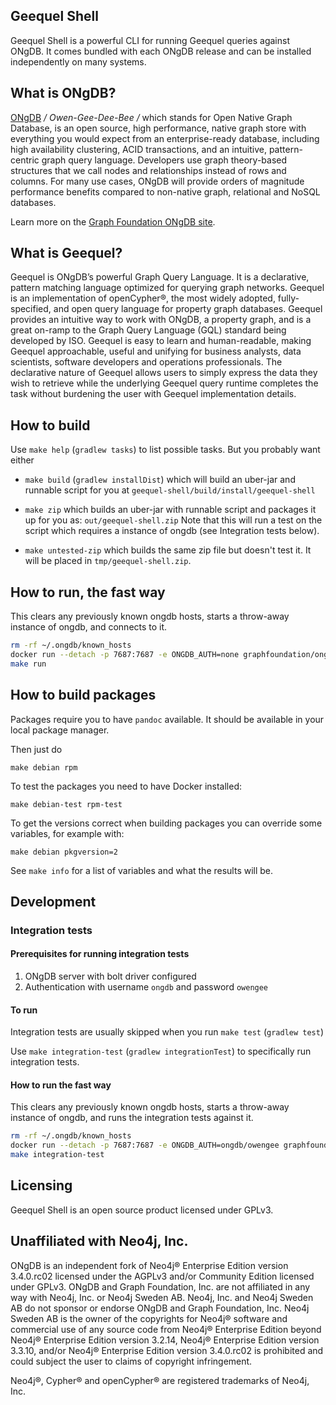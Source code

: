 ## Geequel Shell

Geequel Shell is a powerful CLI for running Geequel queries against ONgDB. It comes bundled with each ONgDB release and can be installed independently on many systems.

## What is ONgDB?

[ONgDB](https://graphfoundation.org) _/ Owen-Gee-Dee-Bee /_ which stands for Open Native Graph Database, is an open source, high performance, native graph store with everything you would expect from an enterprise-ready database, including high availability clustering, ACID transactions, and an intuitive, pattern-centric graph query language.
Developers use graph theory-based structures that we call nodes and relationships instead of rows and columns.
For many use cases, ONgDB will provide orders of magnitude performance benefits compared to non-native graph, relational and NoSQL databases.

Learn more on the [Graph Foundation ONgDB site](https://graphfoundation.org/projects/ongdb).

## What is Geequel?

Geequel is ONgDB’s powerful Graph Query Language. It is a declarative, pattern matching language optimized for querying graph networks. Geequel is an implementation of openCypher®, the most widely adopted, fully-specified, and open query language for property graph databases. Geequel provides an intuitive way to work with ONgDB, a property graph, and is a great on-ramp to the Graph Query Language (GQL) standard being developed by ISO. Geequel is easy to learn and human-readable, making Geequel approachable, useful and unifying for business analysts, data scientists, software developers and operations professionals. The declarative nature of Geequel allows users to simply express the data they wish to retrieve while the underlying Geequel query runtime completes the task without burdening the user with Geequel implementation details.

## How to build

Use `make help` (`gradlew tasks`) to list possible tasks. But you
probably want either

-  `make build` (`gradlew installDist`) which will build an
   uber-jar and runnable script for you at
   `geequel-shell/build/install/geequel-shell`

- `make zip` which builds an uber-jar with runnable script and
   packages it up for you as: `out/geequel-shell.zip` Note that this
   will run a test on the script which requires a instance of ongdb
   (see Integration tests below).

- `make untested-zip` which builds the same zip file but doesn't test
  it. It will be placed in `tmp/geequel-shell.zip`.

## How to run, the fast way

This clears any previously known ongdb hosts, starts a throw-away
instance of ongdb, and connects to it.

```sh
rm -rf ~/.ongdb/known_hosts
docker run --detach -p 7687:7687 -e ONGDB_AUTH=none graphfoundation/ongdb:1.0
make run
```

## How to build packages

Packages require you to have `pandoc` available. It should be
available in your local package manager.

Then just do

```
make debian rpm
```

To test the packages you need to have Docker installed:

```
make debian-test rpm-test
```

To get the versions correct when building packages you can override
some variables, for example with:

```
make debian pkgversion=2
```

See `make info` for a list of variables and what the results will be.

## Development

### Integration tests

#### Prerequisites for running integration tests

1. ONgDB server with bolt driver configured
1. Authentication with username `ongdb` and password `owengee`

#### To run

Integration tests are usually skipped when you run `make test`
(`gradlew test`)

Use `make integration-test` (`gradlew integrationTest`) to
specifically run integration tests.

#### How to run the fast way

This clears any previously known ongdb hosts, starts a throw-away
instance of ongdb, and runs the integration tests against it.

```sh
rm -rf ~/.ongdb/known_hosts
docker run --detach -p 7687:7687 -e ONGDB_AUTH=ongdb/owengee graphfoundation/ongdb:1.0
make integration-test
```

## Licensing

Geequel Shell is an open source product licensed under GPLv3.

## Unaffiliated with Neo4j, Inc.
ONgDB is an independent fork of Neo4j® Enterprise Edition version 3.4.0.rc02 licensed under the AGPLv3 and/or Community Edition licensed under GPLv3. ONgDB and Graph Foundation, Inc. are not affiliated in any way with Neo4j, Inc. or Neo4j Sweden AB. Neo4j, Inc. and Neo4j Sweden AB do not sponsor or endorse ONgDB and Graph Foundation, Inc. Neo4j Sweden AB is the owner of the copyrights for Neo4j® software and commercial use of any source code from Neo4j® Enterprise Edition beyond Neo4j® Enterprise Edition version 3.2.14, Neo4j® Enterprise Edition version 3.3.10, and/or Neo4j® Enterprise Edition version 3.4.0.rc02 is prohibited and could subject the user to claims of copyright infringement.

Neo4j®, Cypher® and openCypher® are registered trademarks of Neo4j, Inc.